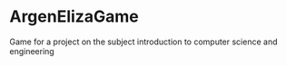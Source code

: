 # ArgenElizaGame
Game for a project on the subject introduction to computer science and engineering
